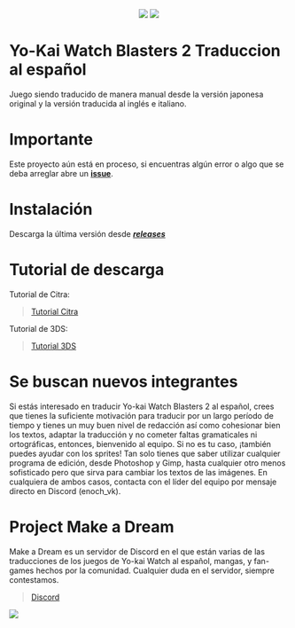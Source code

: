 <div align="center">
    <img src="https://github.com/ENOCH-VK/YWB2_ES/assets/135618092/34ca47a7-039f-4b82-9fb0-60077fd803a0"/>
    <img src="https://github.com/ENOCH-VK/YWB2_ES/assets/135618092/34392017-ed0f-473d-8937-504358d3e545"/>

</div>

# Yo-Kai Watch Blasters 2 Traduccion al español
Juego siendo traducido de manera manual desde la versión japonesa original y la versión traducida al inglés e italiano.

# Importante
Este proyecto aún está en proceso, si encuentras algún error o algo que se deba arreglar abre un [**issue**](https://github.com/ENOCH-VK/YWB2_ES/issues).

# Instalación
Descarga la última versión desde [***releases***](https://github.com/ENOCH-VK/YWB2_ES/releases)

# Tutorial de descarga
Tutorial de Citra:
> [Tutorial Citra](https://discord.com/channels/846980324034347008/1162320333764825118/1162323994549170227)

Tutorial de 3DS:
> [Tutorial 3DS](https://www.youtube.com/watch?v=FtelkhlB1Rg&feature=youtu.be)

# Se buscan nuevos integrantes
Si estás interesado en traducir Yo-kai Watch Blasters 2 al español, crees que tienes la suficiente motivación para traducir por un largo período de tiempo y tienes un muy buen nivel de redacción así como cohesionar bien los textos, adaptar la traducción y no cometer faltas gramaticales ni ortográficas, entonces, bienvenido al equipo. Si no es tu caso, ¡también puedes ayudar con los sprites! Tan solo tienes que saber utilizar cualquier programa de edición, desde Photoshop y Gimp, hasta cualquier otro menos sofisticado pero que sirva para cambiar los textos de las imágenes. En cualquiera de ambos casos, contacta con el líder del equipo por mensaje directo en Discord (enoch_vk).

# Project Make a Dream
Make a Dream es un servidor de Discord en el que están varias de las traducciones de los juegos de Yo-kai Watch al español, mangas, y fan-games hechos por la comunidad.
Cualquier duda en el servidor, siempre contestamos.

> [Discord](https://discord.gg/project-make-a-dream-846980324034347008)

<img src="https://media.discordapp.net/attachments/1165235038217060492/1201233539690152167/Captura_de_pantalla_2024-01-28_193414.png?ex=65c912e9&is=65b69de9&hm=f90d64389659b322af94dfd4a38da6bea98928fc0772b78e2c9e0c626791d70c&=&format=webp&quality=lossless&width=746&height=419">
